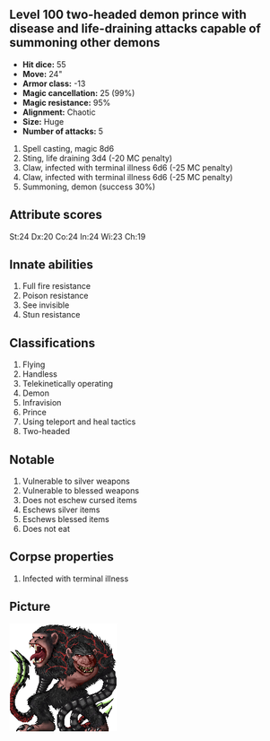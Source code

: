 ## Level 100 two-headed demon prince with disease and life-draining attacks capable of summoning other demons
- **Hit dice:** 55
- **Move:** 24"
- **Armor class:** -13
- **Magic cancellation:** 25 (99%)
- **Magic resistance:** 95%
- **Alignment:** Chaotic
- **Size:** Huge
- **Number of attacks:** 5
1. Spell casting, magic 8d6
2. Sting, life draining 3d4 (-20 MC penalty)
3. Claw, infected with terminal illness 6d6 (-25 MC penalty)
4. Claw, infected with terminal illness 6d6 (-25 MC penalty)
5. Summoning, demon (success 30%)
## Attribute scores
St:24 Dx:20 Co:24 In:24 Wi:23 Ch:19
## Innate abilities
1. Full fire resistance
2. Poison resistance
3. See invisible
4. Stun resistance
## Classifications
1. Flying
2. Handless
3. Telekinetically operating
4. Demon
5. Infravision
6. Prince
7. Using teleport and heal tactics
8. Two-headed
## Notable
1. Vulnerable to silver weapons
2. Vulnerable to blessed weapons
3. Does not eschew cursed items
4. Eschews silver items
5. Eschews blessed items
6. Does not eat
## Corpse properties
1. Infected with terminal illness
## Picture
![Demogorgon](https://github.com/hyvanmielenpelit/GnollHackTileSet/blob/main/Monsters/demogorgon/demogorgon.png)
